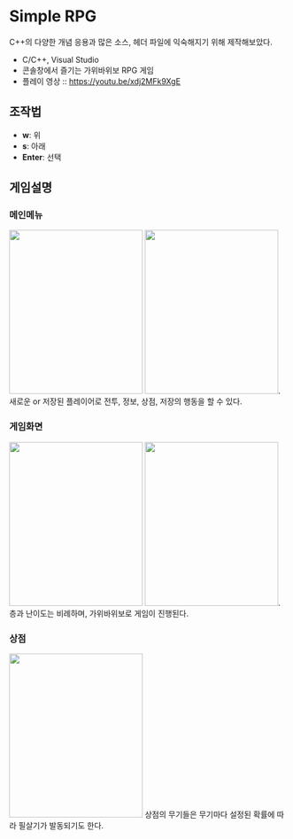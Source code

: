 # Simple RPG
C++의 다양한 개념 응용과 많은 소스, 헤더 파일에 익숙해지기 위해 제작해보았다.
- C/C++, Visual Studio  
- 콘솔창에서 즐기는 가위바위보 RPG 게임
- 플레이 영상 :: https://youtu.be/xdj2MFk9XgE

## 조작법
- **w**: 위  
- **s**: 아래  
- **Enter**: 선택
## 게임설명

### 메인메뉴
<img src="https://github.com/Bognoeym/Simple-RPG/assets/66179481/e7dbefe6-ca27-4c0c-9f30-d36393ea1aed" width="241" height="296"/>
<img src="https://github.com/Bognoeym/Simple-RPG/assets/66179481/3b02d396-365e-4517-8384-46de12033b39" width="241" height="296"/>.  
새로운 or 저장된 플레이어로 전투, 정보, 상점, 저장의 행동을 할 수 있다.

### 게임화면
<img src="https://github.com/Bognoeym/Simple-RPG/assets/66179481/047922b3-1033-4e15-83b7-27c3095515a1" width="241" height="296"/>
<img src="https://github.com/Bognoeym/Simple-RPG/assets/66179481/1ec53581-df19-4f3a-9a51-20e1af9f1fb6" width="241" height="296"/>.  
층과 난이도는 비례하며, 가위바위보로 게임이 진행된다.

### 상점
<img src="https://github.com/Bognoeym/Simple-RPG/assets/66179481/6b1e7068-624e-4601-b500-6eab340330aa" width="241" height="296"/>
상점의 무기들은 무기마다 설정된 확률에 따라 필살기가 발동되기도 한다.

